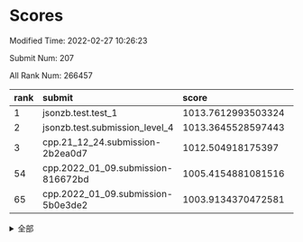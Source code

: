 # Scores

Modified Time: 2022-02-27 10:26:23

Submit Num: 207

All Rank Num: 266457

| rank |               submit               |       score        |       sigma        | pk_num |
| :--- | :--------------------------------- | :----------------- | :----------------- | :----- |
| 1    | jsonzb.test.test_1                 | 1013.7612993503324 | 0.823210852221912  | 5147   |
| 2    | jsonzb.test.submission_level_4     | 1013.3645528597443 | 0.819348194004859  | 5144   |
| 3    | cpp.21_12_24.submission-2b2ea0d7   | 1012.504918175397  | 0.7937478992867675 | 5151   |
| 54   | cpp.2022_01_09.submission-816672bd | 1005.4154881081516 | 0.7192691749323722 | 5147   |
| 65   | cpp.2022_01_09.submission-5b0e3de2 | 1003.9134370472581 | 0.7088581731036149 | 5146   |


<details>
<summary>全部</summary>

| rank |                 submit                 |       score        |       sigma        | pk_num |
| :--- | :------------------------------------- | :----------------- | :----------------- | :----- |
| 1    | jsonzb.test.test_1                     | 1013.7612993503324 | 0.823210852221912  | 5147   |
| 2    | jsonzb.test.submission_level_4         | 1013.3645528597443 | 0.819348194004859  | 5144   |
| 3    | cpp.21_12_24.submission-2b2ea0d7       | 1012.504918175397  | 0.7937478992867675 | 5151   |
| 4    | gobigger.level_3.submission_level_3_19 | 1012.0613024437046 | 0.7846827341582553 | 5152   |
| 5    | gobigger.level_3.submission_level_3_44 | 1011.7757634352586 | 0.7789921010857036 | 5151   |
| 6    | gobigger.level_3.submission_level_3_4  | 1011.535442628868  | 0.7673022956718774 | 5148   |
| 7    | gobigger.level_3.submission_level_3_5  | 1010.8152874340748 | 0.7942827193407963 | 5148   |
| 8    | gobigger.level_3.submission_level_3_38 | 1010.7976790909727 | 0.7731653558891175 | 5147   |
| 9    | gobigger.level_3.submission_level_3_46 | 1010.743203803317  | 0.7886319465224297 | 5149   |
| 10   | gobigger.level_3.submission_level_3_8  | 1010.7018656412665 | 0.7645642909195239 | 5147   |
| 11   | gobigger.level_3.submission_level_3_18 | 1010.6648854619552 | 0.74429751261776   | 5151   |
| 12   | gobigger.level_3.submission_level_3_37 | 1010.5993292038289 | 0.7518916243572731 | 5149   |
| 13   | gobigger.level_3.submission_level_3_17 | 1010.5864932127674 | 0.7557266514904273 | 5151   |
| 14   | gobigger.level_3.submission_level_3_45 | 1010.4789340715761 | 0.7532142493230555 | 5151   |
| 15   | gobigger.level_3.submission_level_3_22 | 1010.4528084027233 | 0.7838216240890425 | 5144   |
| 16   | gobigger.level_3.submission_level_3_25 | 1010.4060911328933 | 0.7781433503905529 | 5143   |
| 17   | gobigger.level_3.submission_level_3_35 | 1010.3546813655863 | 0.7931565344919403 | 5153   |
| 18   | gobigger.level_3.submission_level_3_7  | 1010.3240947881686 | 0.7628255464016558 | 5145   |
| 19   | gobigger.level_3.submission_level_3_41 | 1010.2575330801808 | 0.7621012817957699 | 5149   |
| 20   | gobigger.level_3.submission_level_3_15 | 1010.1624163022881 | 0.7702479717951958 | 5149   |
| 21   | gobigger.level_3.submission_level_3_29 | 1010.1588685490548 | 0.7694305199495716 | 5147   |
| 22   | gobigger.level_3.submission_level_3_33 | 1010.1172214983293 | 0.7382423148401176 | 5149   |
| 23   | gobigger.level_3.submission_level_3_24 | 1010.0897315867467 | 0.7603335151109955 | 5151   |
| 24   | gobigger.level_3.submission_level_3_6  | 1010.060710182176  | 0.7547616834064675 | 5146   |
| 25   | gobigger.level_3.submission_level_3_27 | 1010.0179584071655 | 0.7719728985801002 | 5147   |
| 26   | gobigger.level_3.submission_level_3_36 | 1010.0071961350079 | 0.7495938286989939 | 5148   |
| 27   | gobigger.level_3.submission_level_3_34 | 1009.9784149368202 | 0.7585232399609876 | 5151   |
| 28   | gobigger.level_3.submission_level_3_28 | 1009.8973737888591 | 0.7645402069977631 | 5153   |
| 29   | gobigger.level_3.submission_level_3_42 | 1009.8211249644288 | 0.7540525777953251 | 5147   |
| 30   | gobigger.level_3.submission_level_3_23 | 1009.7933711408923 | 0.7319019472675503 | 5148   |
| 31   | gobigger.level_3.submission_level_3_1  | 1009.7878596486636 | 0.7374829300379878 | 5151   |
| 32   | gobigger.level_3.submission_level_3_12 | 1009.7848779147497 | 0.7609146630108798 | 5150   |
| 33   | gobigger.level_3.submission_level_3_32 | 1009.7534854001783 | 0.7596675088687552 | 5151   |
| 34   | gobigger.level_3.submission_level_3_9  | 1009.7464098876419 | 0.7527380857613513 | 5152   |
| 35   | gobigger.level_3.submission_level_3_2  | 1009.6857854463282 | 0.7782438653218403 | 5150   |
| 36   | gobigger.level_3.submission_level_3_48 | 1009.675351601354  | 0.7532585328826974 | 5151   |
| 37   | gobigger.level_3.submission_level_3_21 | 1009.6689891967196 | 0.7567493723854785 | 5146   |
| 38   | gobigger.level_3.submission_level_3_43 | 1009.6589440205323 | 0.7404275730726209 | 5144   |
| 39   | gobigger.level_3.submission_level_3_31 | 1009.6269641590559 | 0.7343860896385552 | 5150   |
| 40   | gobigger.level_3.submission_level_3_39 | 1009.4342637868222 | 0.7648768855276493 | 5149   |
| 41   | gobigger.level_3.submission_level_3_13 | 1009.4193884399681 | 0.7619487756043939 | 5146   |
| 42   | gobigger.level_3.submission_level_3_16 | 1009.3970784737362 | 0.7615267426545609 | 5149   |
| 43   | gobigger.level_3.submission_level_3_10 | 1009.3475967678015 | 0.7583417035048742 | 5149   |
| 44   | gobigger.level_3.submission_level_3_0  | 1009.2793019182903 | 0.7616840102618164 | 5145   |
| 45   | gobigger.level_3.submission_level_3_14 | 1009.20675981849   | 0.7385889389873764 | 5148   |
| 46   | gobigger.level_3.submission_level_3_3  | 1009.0886745302079 | 0.7329826627129731 | 5148   |
| 47   | gobigger.level_3.submission_level_3_26 | 1008.8061053310871 | 0.7573814001405775 | 5150   |
| 48   | gobigger.level_3.submission_level_3_20 | 1008.7551736363434 | 0.7569689360293608 | 5152   |
| 49   | gobigger.level_3.submission_level_3_47 | 1008.6508571553695 | 0.7232043446621422 | 5147   |
| 50   | gobigger.level_3.submission_level_3_49 | 1008.5075580875188 | 0.7373656813760994 | 5146   |
| 51   | gobigger.level_3.submission_level_3_40 | 1008.4189510780269 | 0.7596988725451963 | 5152   |
| 52   | gobigger.level_3.submission_level_3_30 | 1008.3977084102986 | 0.7317903065022017 | 5149   |
| 53   | gobigger.level_3.submission_level_3_11 | 1007.7110458158893 | 0.7415775141364953 | 5150   |
| 54   | cpp.2022_01_09.submission-816672bd     | 1005.4154881081516 | 0.7192691749323722 | 5147   |
| 55   | gobigger.level_1.submission_level_1_1  | 1005.1492539541465 | 0.7160184546234267 | 5150   |
| 56   | gobigger.level_1.submission_level_1_5  | 1004.8668887722582 | 0.7174771011763933 | 5146   |
| 57   | gobigger.level_1.submission_level_1_34 | 1004.4966535635697 | 0.7191110061672097 | 5153   |
| 58   | gobigger.level_1.submission_level_1_14 | 1004.4225720446896 | 0.7136420073097625 | 5145   |
| 59   | gobigger.level_1.submission_level_1_29 | 1004.3981907073488 | 0.7165585280531728 | 5151   |
| 60   | gobigger.level_1.submission_level_1_16 | 1004.1966335739361 | 0.7168976015481626 | 5154   |
| 61   | gobigger.level_1.submission_level_1_6  | 1004.1889713367253 | 0.7210914480747688 | 5155   |
| 62   | gobigger.level_1.submission_level_1_47 | 1004.0557700228788 | 0.7172900395460089 | 5145   |
| 63   | gobigger.level_1.submission_level_1_42 | 1003.9970958459646 | 0.7169275603378888 | 5146   |
| 64   | gobigger.level_1.submission_level_1_17 | 1003.916655988538  | 0.7248165252059057 | 5151   |
| 65   | cpp.2022_01_09.submission-5b0e3de2     | 1003.9134370472581 | 0.7088581731036149 | 5146   |
| 66   | gobigger.level_1.submission_level_1_40 | 1003.8304801173899 | 0.7220777434170373 | 5148   |
| 67   | gobigger.level_1.submission_level_1_32 | 1003.7832247254432 | 0.7246221305289825 | 5151   |
| 68   | gobigger.level_1.submission_level_1_37 | 1003.6790382191376 | 0.709356520108793  | 5149   |
| 69   | gobigger.level_1.submission_level_1_36 | 1003.6700220077391 | 0.7134136832755913 | 5145   |
| 70   | gobigger.level_1.submission_level_1_2  | 1003.6670079589819 | 0.7235741467336683 | 5148   |
| 71   | gobigger.level_1.submission_level_1_0  | 1003.6668480153692 | 0.7077034870244269 | 5151   |
| 72   | gobigger.level_1.submission_level_1_13 | 1003.654368652083  | 0.7168861153321169 | 5147   |
| 73   | gobigger.level_1.submission_level_1_8  | 1003.6472433283952 | 0.702579209108364  | 5145   |
| 74   | gobigger.level_1.submission_level_1_21 | 1003.5876287663373 | 0.7227931004286284 | 5147   |
| 75   | gobigger.level_1.submission_level_1_41 | 1003.5865647620708 | 0.7113131798623545 | 5150   |
| 76   | gobigger.level_1.submission_level_1_31 | 1003.5682322542453 | 0.7116896684038441 | 5155   |
| 77   | gobigger.level_1.submission_level_1_46 | 1003.5485302655052 | 0.7267446657767453 | 5145   |
| 78   | gobigger.level_1.submission_level_1_19 | 1003.3911621122543 | 0.7173038074152357 | 5151   |
| 79   | gobigger.level_1.submission_level_1_4  | 1003.3892937024963 | 0.7171846809157457 | 5150   |
| 80   | gobigger.level_1.submission_level_1_9  | 1003.3765585457769 | 0.7202353945363272 | 5149   |
| 81   | gobigger.level_1.submission_level_1_39 | 1003.3144261113617 | 0.7136807208789144 | 5151   |
| 82   | gobigger.level_1.submission_level_1_20 | 1003.305786696116  | 0.7140780600723026 | 5147   |
| 83   | gobigger.level_1.submission_level_1_7  | 1003.3024444388673 | 0.7038008939439302 | 5153   |
| 84   | gobigger.level_1.submission_level_1_38 | 1003.2161624043227 | 0.7132058379405565 | 5150   |
| 85   | gobigger.level_1.submission_level_1_11 | 1003.1125845147081 | 0.714739588933369  | 5151   |
| 86   | gobigger.level_1.submission_level_1_12 | 1003.0882324353333 | 0.7214303241221143 | 5150   |
| 87   | gobigger.level_1.submission_level_1_48 | 1002.9841748260641 | 0.7071579727800454 | 5150   |
| 88   | gobigger.level_1.submission_level_1_3  | 1002.9632046698689 | 0.7129238167738692 | 5151   |
| 89   | gobigger.level_1.submission_level_1_22 | 1002.9201838777817 | 0.706415340217044  | 5148   |
| 90   | gobigger.level_1.submission_level_1_24 | 1002.8134399793856 | 0.7113317148469388 | 5152   |
| 91   | gobigger.level_1.submission_level_1_43 | 1002.7763647030438 | 0.7142196511629022 | 5148   |
| 92   | gobigger.level_1.submission_level_1_33 | 1002.7756503589942 | 0.7095694670354007 | 5152   |
| 93   | gobigger.level_1.submission_level_1_23 | 1002.7540500254299 | 0.7085876957112633 | 5155   |
| 94   | gobigger.level_1.submission_level_1_35 | 1002.6945721418405 | 0.716053723521158  | 5148   |
| 95   | gobigger.level_1.submission_level_1_25 | 1002.6497055554022 | 0.7219845411812119 | 5149   |
| 96   | gobigger.level_1.submission_level_1_44 | 1002.6496568461703 | 0.7206216243346021 | 5150   |
| 97   | gobigger.level_1.submission_level_1_30 | 1002.4571688801243 | 0.7071370185427174 | 5144   |
| 98   | gobigger.level_1.submission_level_1_18 | 1002.3612331049608 | 0.7005641869953828 | 5154   |
| 99   | gobigger.level_1.submission_level_1_10 | 1002.2644800337475 | 0.7172575610090243 | 5149   |
| 100  | gobigger.level_1.submission_level_1_26 | 1002.2634046929659 | 0.7118538966282296 | 5149   |
| 101  | gobigger.level_1.submission_level_1_15 | 1002.1988592954984 | 0.7052036461105022 | 5151   |
| 102  | gobigger.level_1.submission_level_1_49 | 1002.1610697605478 | 0.7112808798583893 | 5144   |
| 103  | gobigger.level_1.submission_level_1_27 | 1002.0537643009081 | 0.7072061895777356 | 5153   |
| 104  | gobigger.level_1.submission_level_1_28 | 1001.8191515240117 | 0.705487738427251  | 5147   |
| 105  | gobigger.level_1.submission_level_1_45 | 1001.5794454016003 | 0.7076871048290365 | 5149   |
| 106  | gobigger.random.submission_random_38   | 997.2697787871082  | 0.7057437003747572 | 5149   |
| 107  | gobigger.random.submission_random_28   | 996.9430252325675  | 0.7124917029458163 | 5152   |
| 108  | gobigger.random.submission_random_47   | 996.9140489588302  | 0.7060336588097229 | 5153   |
| 109  | gobigger.random.submission_random_7    | 996.6658603276475  | 0.7130346812138122 | 5144   |
| 110  | gobigger.random.submission_random_0    | 996.662183529603   | 0.7082004460967298 | 5146   |
| 111  | gobigger.random.submission_random_26   | 996.6411964470401  | 0.7093714628037175 | 5148   |
| 112  | gobigger.random.submission_random_22   | 996.6271419724959  | 0.7157437243927416 | 5151   |
| 113  | gobigger.random.submission_random_15   | 996.5489549624128  | 0.7090704819447824 | 5145   |
| 114  | gobigger.random.submission_random_36   | 996.5439389550523  | 0.7166220426944987 | 5146   |
| 115  | gobigger.random.submission_random_17   | 996.5122804683796  | 0.7039197527694133 | 5150   |
| 116  | gobigger.random.submission_random_48   | 996.4280756338652  | 0.6921876038675202 | 5152   |
| 117  | gobigger.random.submission_random_32   | 996.3732158425992  | 0.7231030127750329 | 5152   |
| 118  | gobigger.random.submission_random_46   | 996.3497881340821  | 0.7076040725636179 | 5152   |
| 119  | gobigger.random.submission_random_14   | 996.3240896711307  | 0.7159482607560903 | 5150   |
| 120  | gobigger.random.submission_random_23   | 996.2617628139901  | 0.7228363690862116 | 5147   |
| 121  | gobigger.random.submission_random_33   | 996.2510034562308  | 0.7221123308794958 | 5149   |
| 122  | gobigger.random.submission_random_37   | 996.1767456778351  | 0.6999651181620542 | 5150   |
| 123  | gobigger.random.submission_random_35   | 996.1619054874758  | 0.6952980615362534 | 5155   |
| 124  | gobigger.random.submission_random_4    | 996.0932997499755  | 0.7036608937023724 | 5151   |
| 125  | gobigger.random.submission_random_18   | 996.0412808801709  | 0.7099939874509732 | 5146   |
| 126  | gobigger.random.submission_random_10   | 995.9813502192701  | 0.7085034551835651 | 5150   |
| 127  | gobigger.random.submission_random_5    | 995.9670133217245  | 0.7161349189521626 | 5150   |
| 128  | gobigger.random.submission_random_6    | 995.9140715023875  | 0.7056292223600793 | 5153   |
| 129  | gobigger.random.submission_random_16   | 995.9045155577504  | 0.7141964352011861 | 5153   |
| 130  | gobigger.random.submission_random_49   | 995.8833589555113  | 0.6996951207026526 | 5148   |
| 131  | gobigger.random.submission_random_27   | 995.8574147366792  | 0.7080131795749915 | 5152   |
| 132  | gobigger.random.submission_random_3    | 995.7987024638908  | 0.7079040945169194 | 5146   |
| 133  | gobigger.random.submission_random_2    | 995.7811238203776  | 0.7164819697840286 | 5149   |
| 134  | gobigger.random.submission_random_43   | 995.7377315261157  | 0.7250954878375662 | 5149   |
| 135  | gobigger.random.submission_random_12   | 995.6365457185275  | 0.7083822464104003 | 5150   |
| 136  | gobigger.random.submission_random_34   | 995.6141138073334  | 0.7014740397904358 | 5150   |
| 137  | gobigger.random.submission_random_13   | 995.6061042295802  | 0.7096864549750554 | 5150   |
| 138  | gobigger.random.submission_random_19   | 995.5928242632106  | 0.7150762503561857 | 5146   |
| 139  | gobigger.random.submission_random_41   | 995.5917409408786  | 0.7276463109589876 | 5148   |
| 140  | gobigger.random.submission_random_42   | 995.5647044037727  | 0.7250778328534597 | 5148   |
| 141  | gobigger.random.submission_random_24   | 995.5545321787251  | 0.7064533412465593 | 5151   |
| 142  | gobigger.random.submission_random_21   | 995.5475003224667  | 0.7050478967389613 | 5146   |
| 143  | gobigger.random.submission_random_9    | 995.5110340485288  | 0.7046660104593725 | 5145   |
| 144  | gobigger.random.submission_random_30   | 995.5094986625635  | 0.7213050454186309 | 5149   |
| 145  | gobigger.random.submission_random_1    | 995.5008859588883  | 0.7090385650315247 | 5151   |
| 146  | gobigger.random.submission_random_20   | 995.4822060936331  | 0.71131527928648   | 5151   |
| 147  | gobigger.random.submission_random_45   | 995.344209549281   | 0.718614084693451  | 5149   |
| 148  | gobigger.random.submission_random_29   | 995.2429484403268  | 0.7069771787942136 | 5148   |
| 149  | gobigger.random.submission_random_39   | 995.2368407139599  | 0.7122068565525894 | 5147   |
| 150  | gobigger.random.submission_random_11   | 995.2274265238907  | 0.7100231741823392 | 5149   |
| 151  | gobigger.random.submission_random_40   | 995.187439710169   | 0.7226843339285972 | 5149   |
| 152  | gobigger.random.submission_random_31   | 994.9742004923792  | 0.6989904864786249 | 5148   |
| 153  | gobigger.random.submission_random_8    | 994.9470816596926  | 0.7251448380879729 | 5146   |
| 154  | gobigger.random.submission_random_25   | 994.8999167911405  | 0.7143182914618168 | 5146   |
| 155  | gobigger.random.submission_random_44   | 994.7221765257794  | 0.7128013540779498 | 5149   |
| 156  | gobigger.level_2.submission_level_2_39 | 994.0981891774513  | 0.7504381596262848 | 5152   |
| 157  | gobigger.level_2.submission_level_2_42 | 993.9197516934115  | 0.7410013370053491 | 5148   |
| 158  | gobigger.level_2.submission_level_2_46 | 993.7717821266234  | 0.7278279131588119 | 5149   |
| 159  | gobigger.level_2.submission_level_2_30 | 993.6659346704788  | 0.7151762778374334 | 5145   |
| 160  | gobigger.level_2.submission_level_2_12 | 993.5621672679271  | 0.7333673658925582 | 5146   |
| 161  | gobigger.level_2.submission_level_2_19 | 993.490989492686   | 0.7325190646158685 | 5151   |
| 162  | gobigger.level_2.submission_level_2_44 | 993.2443452790267  | 0.725657838976814  | 5145   |
| 163  | gobigger.level_2.submission_level_2_34 | 993.2032688310127  | 0.7582419648412508 | 5144   |
| 164  | gobigger.level_2.submission_level_2_13 | 993.1802554164636  | 0.7360003925286354 | 5146   |
| 165  | gobigger.level_2.submission_level_2_32 | 992.9631108614511  | 0.7272601660852391 | 5148   |
| 166  | gobigger.level_2.submission_level_2_1  | 992.9413567376204  | 0.7310086804221131 | 5149   |
| 167  | gobigger.level_2.submission_level_2_29 | 992.9235753221664  | 0.7534348922248252 | 5147   |
| 168  | gobigger.level_2.submission_level_2_24 | 992.7742400544751  | 0.7272334928604226 | 5150   |
| 169  | gobigger.level_2.submission_level_2_21 | 992.6785536104485  | 0.7266274996652241 | 5149   |
| 170  | gobigger.level_2.submission_level_2_28 | 992.6766239445177  | 0.7408644789348684 | 5144   |
| 171  | gobigger.level_2.submission_level_2_37 | 992.5868883790987  | 0.7520245392658272 | 5151   |
| 172  | gobigger.level_2.submission_level_2_20 | 992.5708171735125  | 0.7484461623173608 | 5150   |
| 173  | gobigger.level_2.submission_level_2_45 | 992.518167063033   | 0.7380268212350044 | 5148   |
| 174  | gobigger.level_2.submission_level_2_4  | 992.504630679623   | 0.732815265055528  | 5149   |
| 175  | gobigger.level_2.submission_level_2_41 | 992.4352904862229  | 0.7494189666668571 | 5150   |
| 176  | gobigger.level_2.submission_level_2_15 | 992.4110823356763  | 0.7355123621656794 | 5145   |
| 177  | gobigger.level_2.submission_level_2_27 | 992.3950708490361  | 0.7335569103883419 | 5147   |
| 178  | gobigger.level_2.submission_level_2_38 | 992.3796917480406  | 0.7459512667321525 | 5150   |
| 179  | gobigger.level_2.submission_level_2_9  | 992.3449246987416  | 0.7461055454728699 | 5148   |
| 180  | gobigger.level_2.submission_level_2_43 | 992.2255201798043  | 0.7435087961897497 | 5148   |
| 181  | gobigger.level_2.submission_level_2_48 | 992.2243368037261  | 0.7487140379040069 | 5151   |
| 182  | gobigger.level_2.submission_level_2_23 | 992.2231408348624  | 0.7595299504944486 | 5150   |
| 183  | gobigger.level_2.submission_level_2_0  | 992.1786265090618  | 0.732614522321068  | 5150   |
| 184  | gobigger.level_2.submission_level_2_49 | 992.0147805985384  | 0.7388744434882886 | 5150   |
| 185  | gobigger.level_2.submission_level_2_14 | 991.9693106426181  | 0.7336540723701841 | 5150   |
| 186  | gobigger.level_2.submission_level_2_2  | 991.9356155111554  | 0.7337477975986668 | 5150   |
| 187  | gobigger.level_2.submission_level_2_26 | 991.8982696347855  | 0.7441968499541225 | 5148   |
| 188  | gobigger.level_2.submission_level_2_40 | 991.8760545565983  | 0.7325230278494294 | 5150   |
| 189  | gobigger.level_2.submission_level_2_36 | 991.7806719981303  | 0.7614243394991038 | 5152   |
| 190  | gobigger.level_2.submission_level_2_3  | 991.6968746699837  | 0.7403523023797577 | 5151   |
| 191  | gobigger.level_2.submission_level_2_47 | 991.6818179074513  | 0.76239461183999   | 5143   |
| 192  | gobigger.level_2.submission_level_2_25 | 991.6701450887706  | 0.7352099658946318 | 5149   |
| 193  | gobigger.level_2.submission_level_2_35 | 991.6299941565105  | 0.7372699518307719 | 5151   |
| 194  | gobigger.level_2.submission_level_2_10 | 991.5933811126085  | 0.7732167975862286 | 5151   |
| 195  | gobigger.level_2.submission_level_2_7  | 991.5659307025899  | 0.7430592227484143 | 5149   |
| 196  | gobigger.level_2.submission_level_2_5  | 991.5466184286178  | 0.7587952542085029 | 5149   |
| 197  | gobigger.level_2.submission_level_2_17 | 991.3772981081089  | 0.7533135950615507 | 5152   |
| 198  | gobigger.level_2.submission_level_2_18 | 991.342406689872   | 0.7585854617562471 | 5147   |
| 199  | gobigger.level_2.submission_level_2_11 | 991.1513103325509  | 0.7454755261522481 | 5149   |
| 200  | gobigger.level_2.submission_level_2_6  | 990.9368869721983  | 0.7669705281652962 | 5148   |
| 201  | gobigger.level_2.submission_level_2_8  | 990.8620964628623  | 0.772955531091625  | 5151   |
| 202  | gobigger.level_2.submission_level_2_16 | 990.7693390626675  | 0.7693631677070573 | 5145   |
| 203  | gobigger.level_2.submission_level_2_33 | 990.6844495508158  | 0.7543698594286266 | 5151   |
| 204  | gobigger.level_2.submission_level_2_31 | 990.4530923414494  | 0.7579388026668314 | 5149   |
| 205  | gobigger.level_2.submission_level_2_22 | 990.1874796017893  | 0.7619790508708981 | 5149   |
| 206  | gobigger.none.submission_none_0        | 978.0798612175885  | 1.2918316336140883 | 5149   |
| 207  | gobigger.none.submission_none_1        | 976.1046520642202  | 1.476969486304172  | 5148   |

</details>